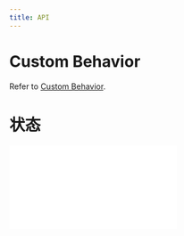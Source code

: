 ```yaml
---
title: API
---
```


# Custom Behavior

Refer to [Custom Behavior](/en/docs/manual/middle/states/custom-behavior).

# 状态

<embed src="@/docs/api/graph-func/state.en.md"></embed>
